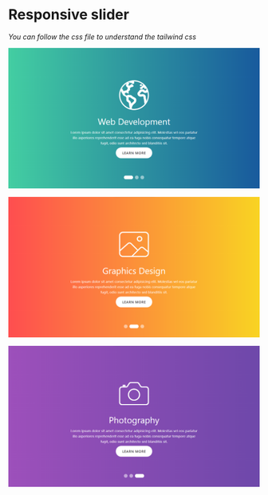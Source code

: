 # Responsive slider

_You can follow the css file to understand the tailwind css_

![web](web.png)

![graphics](graphics.png)

![photography](photography.png)
